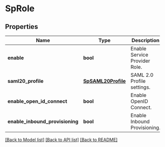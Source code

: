 # SpRole

## Properties
Name | Type | Description | Notes
------------ | ------------- | ------------- | -------------
**enable** | **bool** | Enable Service Provider Role. | [optional] 
**saml20_profile** | [**SpSAML20Profile**](SpSAML20Profile.md) | SAML 2.0 Profile settings. | [optional] 
**enable_open_id_connect** | **bool** | Enable OpenID Connect. | [optional] 
**enable_inbound_provisioning** | **bool** | Enable Inbound Provisioning. | [optional] 

[[Back to Model list]](../README.md#documentation-for-models) [[Back to API list]](../README.md#documentation-for-api-endpoints) [[Back to README]](../README.md)


